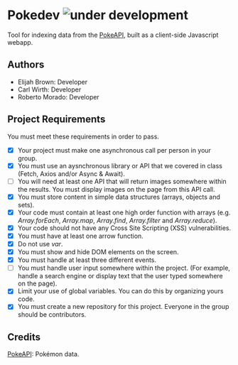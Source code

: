 Pokedev ![under development](https://img.shields.io/badge/coverage-5%25-red)
====

Tool for indexing data from the [PokeAPI](http://pokeapi.co/), built as a client-side Javascript webapp.

Authors
---
- Elijah Brown: Developer
- Carl Wirth: Developer
- Roberto Morado: Developer

Project Requirements
---

You must meet these requirements in order to pass.

* [x] Your project must make one asynchronous call per person in your group.
* [x] You must use an aysnchronous library or API that we covered in class (Fetch, Axios and/or Async & Await).
* [ ] You will need at least one API that will return images somewhere within the results. You must display images on the page from this API call.
* [x] You must store content in simple data structures (arrays, objects and sets).
* [x] Your code must contain at least one high order function with arrays (e.g. _Array.forEach_, _Array.map_, _Array.find_, _Array.filter_ and _Array.reduce_).
* [x] Your code should not have any Cross Site Scripting (XSS) vulnerabilities.
* [x] You must have at least one arrow function.
* [x] Do not use _var_.
* [x] You must show and hide DOM elements on the screen.
* [x] You must handle at least three different events.
* [ ] You must handle user input somewhere within the project. (For example, handle a search engine or display text that the user typed somewhere on the page).
* [x] Limit your use of global variables. You can do this by organizing yours code.
* [x] You must create a new repository for this project. Everyone in the group should be contributors.

Credits
---
[PokeAPI](http://pokeapi.co/): Pokémon data.
